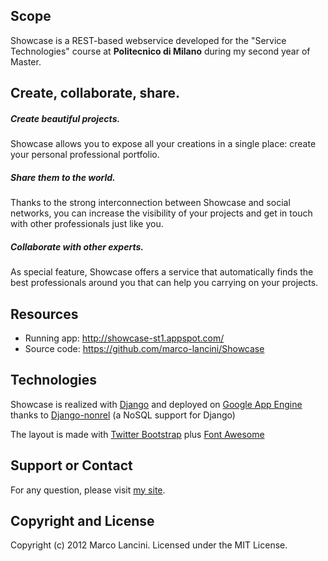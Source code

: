 ## Scope
Showcase is a REST-based webservice developed for the "Service Technologies" course at **Politecnico di Milano** during my second year of Master.



## Create, collaborate, share.
##### Create beautiful projects.
Showcase allows you to expose all your creations in a single place: create your personal professional portfolio.

##### Share them to the world.
Thanks to the strong interconnection between Showcase and social networks, you can increase the visibility of your projects and get in touch with other professionals just like you.

##### Collaborate with other experts.
As special feature, Showcase offers a service that automatically finds the best professionals around you that can help you carrying on your projects.



## Resources
* Running app: http://showcase-st1.appspot.com/
* Source code: https://github.com/marco-lancini/Showcase



## Technologies
Showcase is realized with [Django](https://www.djangoproject.com/) and deployed on [Google App Engine](https://developers.google.com/appengine/) thanks to [Django-nonrel](http://www.allbuttonspressed.com/projects/django-nonrel) (a NoSQL support for Django)

The layout is made with [Twitter Bootstrap](http://twitter.github.com/bootstrap/index.html) plus [Font Awesome](http://fortawesome.github.com/Font-Awesome/)



## Support or Contact
For any question, please visit [my site](http://www.marcolancini.it).



## Copyright and License
Copyright (c) 2012 Marco Lancini. Licensed under the MIT License.
